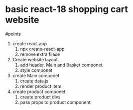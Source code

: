 # basic react-18 shopping cart website

#points
1. create react app
    1. npx create-react-app 
    2. remove extra filese
2. Create website layout
    1. add header, Main and Basket componet
    2. style componet
3. create  Main componet
    1. create data.js
    2. render product item
4. create product componet
    1. create product divs
    2. pass props to product component